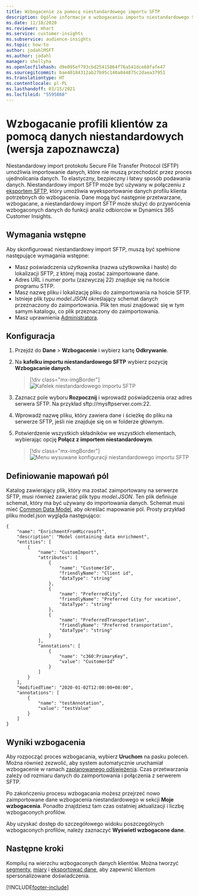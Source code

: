 ```yaml
---
title: Wzbogacenie za pomocą niestandardowego importu SFTP
description: Ogólne informacje o wzbogacaniu importu niestandardowego SFTP.
ms.date: 11/18/2020
ms.reviewer: mhart
ms.service: customer-insights
ms.subservice: audience-insights
ms.topic: how-to
author: jodahlMSFT
ms.author: jodahl
manager: shellyha
ms.openlocfilehash: d9e095ef793cbd25415864f76a541dce68fafe47
ms.sourcegitcommit: bae40184312ab27b95c140a044875c2daea37951
ms.translationtype: HT
ms.contentlocale: pl-PL
ms.lasthandoff: 03/15/2021
ms.locfileid: "5595868"
---
```

# <a name="enrich-customer-profiles-with-custom-data-preview"></a>Wzbogacanie profili klientów za pomocą danych niestandardowych (wersja zapoznawcza)

Niestandardowy import protokołu Secure File Transfer Protocol (SFTP) umożliwia importowanie danych, które nie muszą przechodzić przez proces ujednolicania danych. To elastyczny, bezpieczny i łatwy sposób podawania danych. Niestandardowy import SFTP może być używany w połączeniu z [eksportem SFTP](export-sftp.md), który umożliwia wyeksportowanie danych profilu klienta potrzebnych do wzbogacenia. Dane mogą być następnie przetwarzane, wzbogacane, a niestandardowy import SFTP może służyć do przywrócenia wzbogaconych danych do funkcji analiz odbiorców w Dynamics 365 Customer Insights.

## <a name="prerequisites"></a>Wymagania wstępne

Aby skonfigurować niestandardowy import SFTP, muszą być spełnione następujące wymagania wstępne:

- Masz poświadczenia użytkownika (nazwa użytkownika i hasło) do lokalizacji SFTP, z której mają zostać zaimportowane dane.
- Adres URL i numer portu (zazwyczaj 22) znajduje się na hoście programu STFP.
- Masz nazwę pliku i lokalizację pliku do zaimportowania na hoście SFTP.
- Istnieje plik typu *model.JSON* określający schemat danych przeznaczony do zaimportowania. Plik ten musi znajdować się w tym samym katalogu, co plik przeznaczony do zaimportowania.
- Masz uprawnienia [Administratora](permissions.md#administrator).

## <a name="configuration"></a>Konfiguracja

1. Przejdź do **Dane** > **Wzbogacenie** i wybierz kartę **Odkrywanie**.

1. Na **kafelku importu niestandardowego SFTP** wybierz pozycję **Wzbogacanie danych**.

   > [!div class="mx-imgBorder"]
   > ![Kafelek niestandardowego importu SFTP](media/SFTP_Custom_Import_tile.png "Kafelek niestandardowego importu SFTP")

1. Zaznacz pole wyboru **Rozpocznij** i wprowadź poświadczenia oraz adres serwera SFTP. Na przykład sftp://mysftpserver.com:22.

1. Wprowadź nazwę pliku, który zawiera dane i ścieżkę do pliku na serwerze SFTP, jeśli nie znajduje się on w folderze głównym.

1. Potwierdzenie wszystkich składników we wszystkich elementach, wybierając opcję **Połącz z importem niestandardowym**.

   > [!div class="mx-imgBorder"]
   > ![Menu wysuwane konfiguracji niestandardowego importu SFTP](media/SFTP_Custom_Import_Configuration_flyout.png "Menu wysuwane konfiguracji niestandardowego importu SFTP")

## <a name="defining-field-mappings"></a>Definiowanie mapowań pól 

Katalog zawierający plik, który ma zostać zaimportowany na serwerze SFTP, musi również zawierać plik typu *model.JSON*. Ten plik definiuje schemat, który ma być używany do importowania danych. Schemat musi mieć [Common Data Model](/common-data-model/), aby określać mapowanie pól. Prosty przykład pliku model.json wygląda następująco:

```
{
    "name": "EnrichmentFromMicrosoft",
    "description": "Model containing data enrichment",
    "entities": [
        {
            "name": "CustomImport",
            "attributes": [
                {
                    "name": "CustomerId",
                    "friendlyName": "Client id",
                    "dataType": "string"
                },
                {
                    "name": "PreferredCity",
                    "friendlyName": "Preferred City for vacation",
                    "dataType": "string"
                },
                {
                    "name": "PreferredTransportation",
                    "friendlyName": "Preferred transportation",
                    "dataType": "string"
                }
            ],
            "annotations": [
                {
                    "name": "c360:PrimaryKey",
                    "value": "CustomerId"
                }
            ]
        }
    ],
    "modifiedTime": "2020-01-02T12:00:00+08:00",
    "annotations": [
        {
            "name": "testAnnotation",
            "value": "testValue"
        }
    ]
}
```

## <a name="enrichment-results"></a>Wyniki wzbogacenia

Aby rozpocząć proces wzbogacania, wybierz **Uruchom** na pasku poleceń. Można również zezwolić, aby system automatycznie uruchamiał wzbogacenie w ramach [zaplanowanego odświeżenia](system.md#schedule-tab). Czas przetwarzania zależy od rozmiaru danych do zaimportowania i połączenia z serwerem SFTP.

Po zakończeniu procesu wzbogacania możesz przejrzeć nowo zaimportowane dane wzbogacenia niestandardowego w sekcji **Moje wzbogacenia**. Ponadto znajdziesz tam czas ostatniej aktualizacji i liczbę wzbogaconych profilów.

Aby uzyskać dostęp do szczegółowego widoku poszczególnych wzbogaconych profilów, należy zaznaczyć **Wyświetl wzbogacone dane**.

## <a name="next-steps"></a>Następne kroki

Kompiluj na wierzchu wzbogaconych danych klientów. Można tworzyć [segmenty](segments.md), [miary](measures.md) i [eksportować dane](export-destinations.md), aby zapewnić klientom spersonalizowane doświadczenia.




[!INCLUDE[footer-include](../includes/footer-banner.md)]